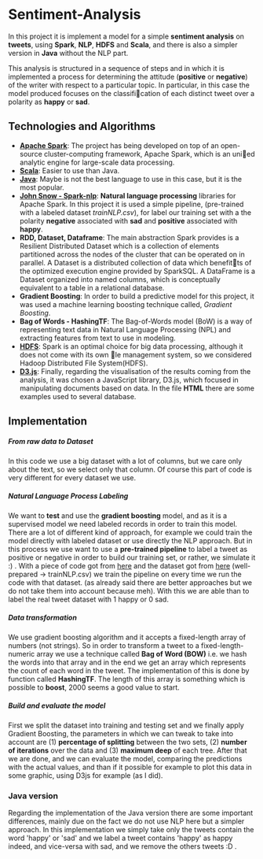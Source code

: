 # Sentiment-Analysis

In this project it is implement a model for a simple **sentiment analysis** on **tweets**, using **Spark**, **NLP**, **HDFS** and **Scala**, and there is also a simpler version in **Java** without the NLP part.

This analysis is structured in a sequence of steps and in which it is implemented a process for determining the attitude (**positive** or **negative**) of the writer with respect to a particular topic. In particular, in this case the model produced focuses on the classification of each distinct tweet over a polarity as **happy** or **sad**.

## Technologies and Algorithms 

- **[Apache Spark](http://spark.apache.org/)**: The project has being developed on top of an open-source cluster-computing framework, Apache Spark, which is an unied analytic engine for large-scale data processing. 
- **[Scala](https://www.scala-lang.org/download/)**: Easier to use than Java.
- **[Java](https://www.java.com/en/)**: Maybe is not the best language to use in this case, but it is the most popular.
- [**John Snow - Spark-nlp**](https://github.com/JohnSnowLabs/spark-nlp):  **Natural language processing** libraries for Apache Spark. In this project it is used a simple pipeline, (pre-trained with a labeled dataset *trainNLP.csv*), for label our training set with a the polarity **negative** associated with **sad** and **positive** associated with **happy**.
- **RDD, Dataset, Dataframe**: The main abstraction Spark provides is a Resilient Distributed Dataset which is a collection of elements partitioned across the nodes of the cluster that can be operated on in parallel. A Dataset is a distributed collection of data which benefitts of the optimized execution engine provided by SparkSQL. A DataFrame is a Dataset organized into named columns, which is conceptually equivalent to a table in a relational database.
- **Gradient Boosting**: In order to build a predictive model for this project, it was used a machine learning boosting technique called, *Gradient Boosting*. 
- **Bag of Words - HashingTF**: The Bag-of-Words model (BoW) is a way of representing text data in Natural Language Processing (NPL) and extracting features from text to use in modeling.
- **[HDFS](https://hadoop.apache.org/docs/r1.2.1/hdfs_design.html)**: Spark is an optimal choice for big data processing, although it does not come with its own le management system, so we considered Hadoop Distributed File System(HDFS).
- **[D3.js](https://d3js.org/)**: Finally, regarding the visualisation of the results coming from the analysis, it was chosen a JavaScript library, D3.js, which focused in manipulating documents based on data. In the file **HTML** there are some examples used to several database.

## Implementation

##### From raw data to Dataset

In this code we use a big dataset with a lot of columns, but we care only about the text, so we select only that column. Of course this part of code is very different for every dataset we use.

##### Natural Language Process Labeling 

We want to **test** and use the **gradient boosting** model, and as it is a supervised model we need labeled records in order to train this model. There are a lot of different kind of approach, for example we could train the model directly with labeled dataset or use directly the NLP approach. But in this process we use want to use a **pre-trained pipeline** to label a tweet as positive or negative in order to build our training set, or rather, we simulate it :) . With a piece of code got from [here](https://github.com/JohnSnowLabs/spark-nlp/blob/master/example/src/english/TrainViveknSentiment.scala) and the dataset got from [here](http://archive.ics.uci.edu/ml/datasets/Pen-Based+Recognition+of+Handwritten+Digits) (well-prepared -> trainNLP.csv) we train the pipeline on every time we run the code with that dataset. (as already said there are better approaches but we do not take them into account because meh). With this we are able than to label the real tweet dataset with 1 happy or 0 sad.

##### Data transformation

We use gradient boosting algorithm and it accepts a fixed-length array of numbers (not strings). So in order to transform a tweet to a fixed-length-numeric array we use a technique called **Bag of Word (BOW)** i.e. we hash the words into that array and in the end we get an array which represents the count of each word in the tweet. The implementation of this is done by function called **HashingTF**. The length of this array is something which is possible to **boost**, 2000 seems a good value to start.

##### Build and evaluate the model

First we split the dataset into training and testing set and we finally apply Gradient Boosting, the parameters in which we can tweak to take into account are (1) **percentage of splitting** between the two sets, (2) **number of iterations** over the data and (3) **maximum deep** of each tree. After that we are done, and we can evaluate the model, comparing the predictions with the actual values, and than if it possible for example to plot this data in some graphic, using D3js for example (as I did).

### Java version

Regarding the implementation of the Java version there are some important differences, mainly due on the fact we do not use NLP here but a simpler approach. In this implementation we simply take only the tweets contain the word 'happy' or 'sad' and we label a tweet contains 'happy' as happy indeed, and vice-versa with sad, and we remove the others tweets :D .
